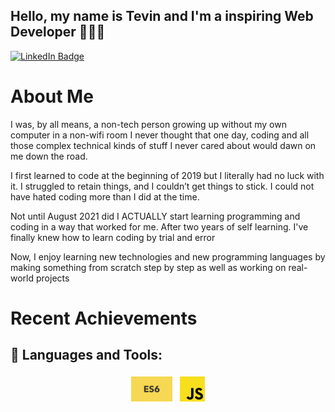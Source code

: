 
## <strong>Hello, my name is Tevin and I'm a inspiring Web Developer 👨🏾‍💻 </strong>

 <div id="badges">
  <a href="your-linkedin-URL">
    <img src="https://img.shields.io/badge/LinkedIn-blue?style=for-the-badge&logo=linkedin&logoColor=white" alt="LinkedIn Badge"/>
  </a>
  </div>

# About Me 

I was, by all means, a non-tech person growing up without my own computer in a non-wifi room I never thought that one day, coding and all those complex technical kinds of stuff I never cared about would dawn on me down the road.


I first learned to code at the beginning of 2019 but I literally had no luck with it. I struggled to retain things, and I couldn’t get things to stick. I could not have hated coding more than I did at the time. 

Not until August 2021 did I ACTUALLY start learning programming and coding in a way that worked for me. After two years of self learning. I've finally knew how to learn coding by trial and error 

Now, I enjoy learning new technologies and new programming languages by making something from scratch step by step as well as working on real-world projects

# Recent Achievements 






















## 🧰 Languages and Tools:
<p align="center">
<img src="DB977E91-FF40-4766-9282-BA227F1339E0.jpeg" alt="ES6" height="40" style="vertical-align:top; margin:4px"> 
<img src="9361878B-CA7C-4900-8CDA-2AB4871CAD54.png" alt="JS" height ="40"  style="vertical-align:top; margin:4px"> 
</p>
